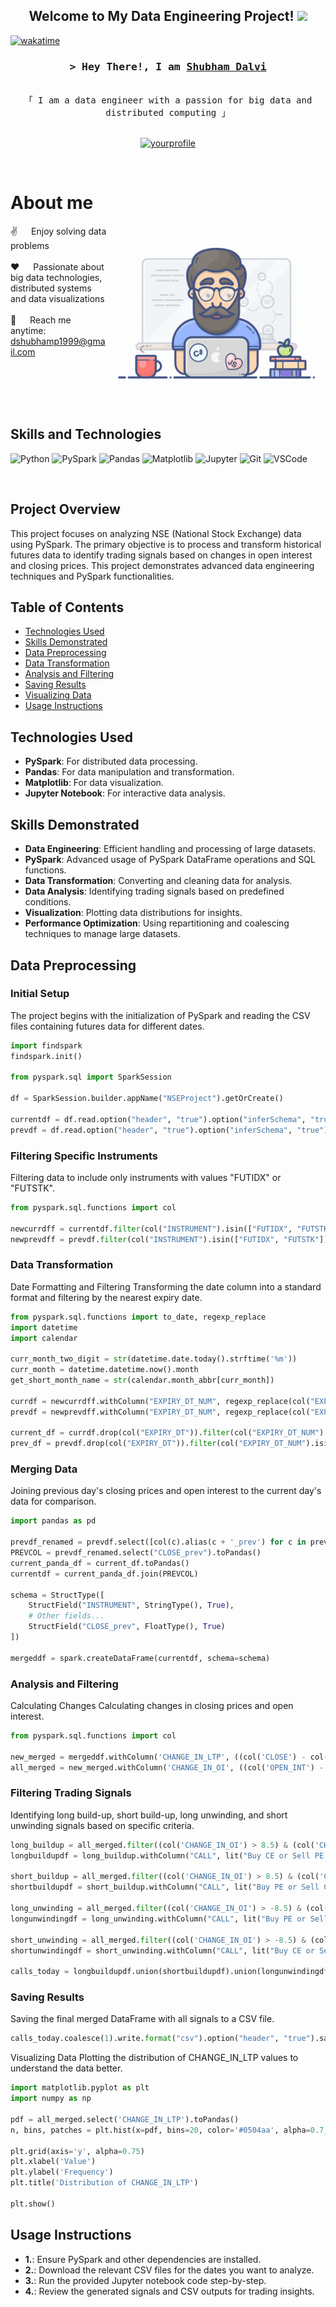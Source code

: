 <h2 align="center">
  Welcome to My Data Engineering Project!
  <img src="https://media.giphy.com/media/hvRJCLFzcasrR4ia7z/giphy.gif" width="28">
</h2>



[![wakatime](https://wakatime.com/badge/user/yourbadge.svg)](https://wakatime.com/@Mortal)

<!-- Intro  -->
<h3 align="center">
        <samp>&gt; Hey There!, I am
                <b><a target="_blank" href="https://yourwebsite.com">Shubham Dalvi</a></b>
        </samp>
</h3>

<p align="center"> 
  <samp>
    <br>
    「 I am a data engineer with a passion for big data and distributed computing 」
    <br>
    <br>
  </samp>
</p>

<p align="center">
 <a href="https://linkedin.com/in/yourprofile" target="_blank">
  <img src="https://img.shields.io/badge/LinkedIn-0077B5?style=for-the-badge&logo=linkedin&logoColor=white" alt="yourprofile"/>
 </a>
</p>
<br />

<!-- About Section -->
 # About me
 
<p>
 <img align="right" width="350" src="/assets/programmer.gif" alt="Coding gif" />
  
 ✌️ &emsp; Enjoy solving data problems <br/><br/>
 ❤️ &emsp; Passionate about big data technologies, distributed systems and data visualizations<br/><br/>
 📧 &emsp; Reach me anytime: dshubhamp1999@gmail.com<br/><br/>

</p>

<br/>
<br/>
<br/>

## Skills and Technologies

![Python](https://img.shields.io/badge/Python-3776AB?style=for-the-badge&logo=python&logoColor=white)
![PySpark](https://img.shields.io/badge/PySpark-E25A1C?style=for-the-badge&logo=apache-spark&logoColor=white)
![Pandas](https://img.shields.io/badge/Pandas-150458?style=for-the-badge&logo=pandas&logoColor=white)
![Matplotlib](https://img.shields.io/badge/Matplotlib-013243?style=for-the-badge&logo=matplotlib&logoColor=white)
![Jupyter](https://img.shields.io/badge/Jupyter-F37626?style=for-the-badge&logo=jupyter&logoColor=white)
![Git](https://img.shields.io/badge/Git-F05032?style=for-the-badge&logo=git&logoColor=white)
![VSCode](https://img.shields.io/badge/Visual_Studio-0078d7?style=for-the-badge&logo=visual%20studio&logoColor=white)

<br/>

## Project Overview

This project focuses on analyzing NSE (National Stock Exchange) data using PySpark. The primary objective is to process and transform historical futures data to identify trading signals based on changes in open interest and closing prices. This project demonstrates advanced data engineering techniques and PySpark functionalities.

## Table of Contents
- [Technologies Used](#technologies-used)
- [Skills Demonstrated](#skills-demonstrated)
- [Data Preprocessing](#data-preprocessing)
- [Data Transformation](#data-transformation)
- [Analysis and Filtering](#analysis-and-filtering)
- [Saving Results](#saving-results)
- [Visualizing Data](#visualizing-data)
- [Usage Instructions](#usage-instructions)

## Technologies Used
- **PySpark**: For distributed data processing.
- **Pandas**: For data manipulation and transformation.
- **Matplotlib**: For data visualization.
- **Jupyter Notebook**: For interactive data analysis.

## Skills Demonstrated
- **Data Engineering**: Efficient handling and processing of large datasets.
- **PySpark**: Advanced usage of PySpark DataFrame operations and SQL functions.
- **Data Transformation**: Converting and cleaning data for analysis.
- **Data Analysis**: Identifying trading signals based on predefined conditions.
- **Visualization**: Plotting data distributions for insights.
- **Performance Optimization**: Using repartitioning and coalescing techniques to manage large datasets.

## Data Preprocessing
### Initial Setup
The project begins with the initialization of PySpark and reading the CSV files containing futures data for different dates.

```python
import findspark
findspark.init()

from pyspark.sql import SparkSession

df = SparkSession.builder.appName("NSEProject").getOrCreate()

currentdf = df.read.option("header", "true").option("inferSchema", "true").csv("fo03MAY2023bhav.csv")
prevdf = df.read.option("header", "true").option("inferSchema", "true").csv("fo02MAY2023bhav.csv")
```

### Filtering Specific Instruments
Filtering data to include only instruments with values "FUTIDX" or "FUTSTK".

```python
from pyspark.sql.functions import col

newcurrdff = currentdf.filter(col("INSTRUMENT").isin(["FUTIDX", "FUTSTK"]))
newprevdff = prevdf.filter(col("INSTRUMENT").isin(["FUTIDX", "FUTSTK"]))
```

### Data Transformation
Date Formatting and Filtering
Transforming the date column into a standard format and filtering by the nearest expiry date.

```python
from pyspark.sql.functions import to_date, regexp_replace
import datetime
import calendar

curr_month_two_digit = str(datetime.date.today().strftime('%m'))
curr_month = datetime.datetime.now().month
get_short_month_name = str(calendar.month_abbr[curr_month])

currdf = newcurrdff.withColumn("EXPIRY_DT_NUM", regexp_replace(col("EXPIRY_DT"), str(get_short_month_name), str(curr_month_two_digit)))
prevdf = newprevdff.withColumn("EXPIRY_DT_NUM", regexp_replace(col("EXPIRY_DT"), str(get_short_month_name), str(curr_month_two_digit)))

current_df = currdf.drop(col("EXPIRY_DT")).filter(col("EXPIRY_DT_NUM").isin("25-05-2023"))
prev_df = prevdf.drop(col("EXPIRY_DT")).filter(col("EXPIRY_DT_NUM").isin("25-05-2023"))
```

### Merging Data
Joining previous day's closing prices and open interest to the current day's data for comparison.


```python
import pandas as pd

prevdf_renamed = prevdf.select([col(c).alias(c + '_prev') for c in prevdf.columns])
PREVCOL = prevdf_renamed.select("CLOSE_prev").toPandas()
current_panda_df = current_df.toPandas()
currentdf = current_panda_df.join(PREVCOL)

schema = StructType([
    StructField("INSTRUMENT", StringType(), True),
    # Other fields...
    StructField("CLOSE_prev", FloatType(), True)
])

mergeddf = spark.createDataFrame(currentdf, schema=schema)
```
### Analysis and Filtering
Calculating Changes
Calculating changes in closing prices and open interest.

```python
from pyspark.sql.functions import col

new_merged = mergeddf.withColumn('CHANGE_IN_LTP', ((col('CLOSE') - col('CLOSE_prev')) / col('CLOSE_prev')) * 100)
all_merged = new_merged.withColumn('CHANGE_IN_OI', ((col('OPEN_INT') - col('OPEN_INT_prev')) / col('OPEN_INT_prev')) * 100)
```
### Filtering Trading Signals
Identifying long build-up, short build-up, long unwinding, and short unwinding signals based on specific criteria.

```python
long_buildup = all_merged.filter((col('CHANGE_IN_OI') > 8.5) & (col('CHANGE_IN_LTP') > 2))
longbuildupdf = long_buildup.withColumn("CALL", lit("Buy CE or Sell PE if uptrend confirms")).withColumn("CALL_TYPE", lit("LONG_BUILDUP"))

short_buildup = all_merged.filter((col('CHANGE_IN_OI') > 8.5) & (col('CHANGE_IN_LTP') > -1.8))
shortbuildupdf = short_buildup.withColumn("CALL", lit("Buy PE or Sell CE if downtrend confirms")).withColumn("CALL_TYPE", lit("SHORT_BUILDUP"))

long_unwinding = all_merged.filter((col('CHANGE_IN_OI') > -8.5) & (col('CHANGE_IN_LTP') > -2))
longunwindingdf = long_unwinding.withColumn("CALL", lit("Buy PE or Sell CE if downtrend confirms")).withColumn("CALL_TYPE", lit("LONG_UNWINDING"))

short_unwinding = all_merged.filter((col('CHANGE_IN_OI') > -8.5) & (col('CHANGE_IN_LTP') > 2))
shortunwindingdf = short_unwinding.withColumn("CALL", lit("Buy CE or Sell PE if uptrend confirms")).withColumn("CALL_TYPE", lit("SHORT_UNWINDING"))

calls_today = longbuildupdf.union(shortbuildupdf).union(longunwindingdf).union(shortunwindingdf)
```
### Saving Results
Saving the final merged DataFrame with all signals to a CSV file.

```python
calls_today.coalesce(1).write.format("csv").option("header", "true").save("Final_Result.csv")
```

Visualizing Data
Plotting the distribution of CHANGE_IN_LTP values to understand the data better.

```python
import matplotlib.pyplot as plt
import numpy as np

pdf = all_merged.select('CHANGE_IN_LTP').toPandas()
n, bins, patches = plt.hist(x=pdf, bins=20, color='#0504aa', alpha=0.7, rwidth=0.85)

plt.grid(axis='y', alpha=0.75)
plt.xlabel('Value')
plt.ylabel('Frequency')
plt.title('Distribution of CHANGE_IN_LTP')

plt.show()
```

## Usage Instructions
- **1.**: Ensure PySpark and other dependencies are installed.
- **2.**: Download the relevant CSV files for the dates you want to analyze.
- **3.**: Run the provided Jupyter notebook code step-by-step.
- **4.**: Review the generated signals and CSV outputs for trading insights.
